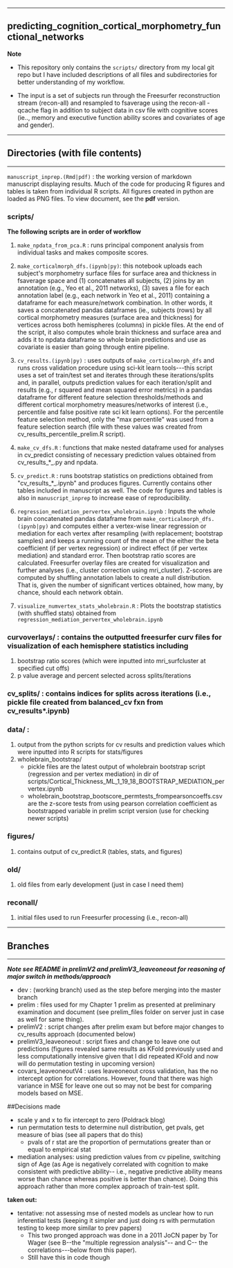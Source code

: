 -------
predicting_cognition_cortical_morphometry_functional_networks
-------

__Note__

- This repository only contains the `scripts/` directory from my local git repo but I have included descriptions of all files and subdirectories for better understanding of my workflow.

- The input is a set of subjects run through the Freesurfer reconstruction stream (recon-all) and resampled to fsaverage using the recon-all -qcache flag in addition to subject data in csv file with cognitive scores (ie.., memory and executive function ability scores and covariates of age and gender).

__________

## Directories (with file contents)
__________

`manuscript_inprep.(Rmd|pdf)` : the working version of markdown manuscript displaying results. Much of the code for producing R figures and tables is taken from individual R scripts. All figures created in python are loaded as PNG files.
To view document, see the __pdf__ version.


### scripts/

__The following scripts are in order of workflow__
1. `make_npdata_from_pca.R` : runs principal component analysis from individual tasks and makes composite scores.

2. `make_corticalmorph_dfs.(ipynb|py)`: this notebook uploads each subject's morphometry surface files for surface area and thickness in fsaverage space and (1) concatenates all subjects, (2) joins by an annotation (e.g., Yeo et al., 2011 networks), (3) saves a file for each annotation label (e.g., each network in Yeo et al., 2011) containing a dataframe for each measure/network combination. In other
words, it saves a concatenated pandas dataframes (ie., subjects (rows) by all cortical morphometry
measures (surface area and thickness) for vertices across both hemispheres (columns) in pickle files. At the end of the script, it also computes whole brain thickness and surface area and adds it to
npdata dataframe so whole brain predictions and use as covariate is easier than going through entire
pipeline.

3. `cv_results.(ipynb|py)` :  uses outputs of `make_corticalmorph_dfs` and runs cross validation
procedure
using sci-kit learn tools---this script uses a set of train/test set and iterates through these
iterations/splits and, in parallel, outputs prediction values for each iteration/split and results
(e.g., r squared and mean squared error metrics) in a pandas dataframe for different feature
selection
thresholds/methods and different cortical morphometry measures/networks of interest (i.e., percentile
and false positive rate sci kit learn options). For the percentile feature selection method, only the
"max percentile" was used from a feature selection search (file with these values was created from
cv_results_percentile_prelim.R script). 

4. `make_cv_dfs.R` : functions that make nested dataframe used for analyses in cv_predict consisting of necessary
prediction values obtained from cv_results_*_.py and npdata.

5. `cv_predict.R` : runs bootstrap statistics on predictions obtained from "cv_results_*_.ipynb" and
produces figures. Currently contains other tables included in manuscript as well. The code for figures and tables is also in `manuscript_inprep` to increase ease of reproducibility.

6. `regression_mediation_pervertex_wholebrain.ipynb` : Inputs the whole brain
concatenated pandas dataframe from `make_corticalmorph_dfs.(ipynb|py)` and computes either a vertex-wise linear regression
or mediation for each vertex after resampling (with replacement; bootstrap samples) and keeps a
running count of the mean of the either the beta coefficient (if per vertex regression) or indirect
effect (if per vertex mediation) and standard error. Then bootstrap ratio scores are calculated.
Freesurfer overlay files are created for visualization and further analyses (i.e., cluster correction
using mri_cluster). Z-scores are computed by shuffling annotation labels to create a null
distribution. That is, given the number of significant vertices obtained, how many, by chance, should
each network obtain.

7. `visualize_numvertex_stats_wholebrain.R` : Plots the bootstrap statistics (with
shuffled stats) obtained from `regression_mediation_pervertex_wholebrain.ipynb`

### curvoverlays/ : contains the outputted freesurfer curv files for visualization of each hemisphere statistics including
  1. bootstrap ratio scores (which were inputted into mri_surfcluster at specified cut offs)
  2. p value average and percent selected across splits/iterations
### cv_splits/ : contains indices for splits across iterations (i.e., pickle file created from balanced_cv fxn from cv_results*.ipynb)

### data/ :
1. output from the python scripts for cv results and prediction values which were inputted into R
scripts for stats/figures
2. wholebrain_bootstrap/
    - pickle files are the latest output of wholebrain bootstrap script (regression and per vertex mediation) in  dir of scripts/Cortical_Thickness_ML_1_19_18_BOOTSTRAP_MEDIATION_pervertex.ipynb
    - wholebrain_bootstrap_bootscore_permtests_frompearsoncoeffs.csv are the z-score tests from using pearson correlation coefficient as bootstrapped variable in prelim script version (use for checking newer scripts)
  
### figures/ 
  1. contains output of cv_predict.R (tables, stats, and figures)

### old/
  1. old files from early development (just in case I need them)
  
### reconall/
  1. initial files used to run Freesurfer processing (i.e., recon-all)

__________
## Branches
_________

***Note see README in prelimV2 and prelimV3_leaveoneout for reasoning of major switch in methods/approach***

- dev : (working branch) used as the step before merging into the master branch 
- prelim : files used for my Chapter 1 prelim as presented at preliminary examination and document (see prelim_files folder on server just in case as well for same thing).
- prelimV2 : script changes after prelim exam but before major changes to cv_results approach (documented below)
- prelimV3_leaveoneout : script fixes and change to leave one out predictions (figures revealed same results as KFold previously used and less computationally intensive given that I did repeated KFold and now will do permutation testing in upcoming version)
- covars_leaveoneoutV4 : uses leaveoneout cross validation, has the no intercept option for correlations. However, found that there was high variance in MSE for leave one out so may not be best for comparing models based on MSE.

##Decisions made
-  scale y and x to fix intercept to zero (Poldrack blog)
-  run permutation tests to determine null distribution, get pvals, get measure of bias (see all papers that do this)
    - pvals of r stat are the proportion of permutations greater than or equal to empirical stat
- mediation analyses: using prediction values from cv pipeline, switching sign of Age (as Age is negatively correlated with cognition to make consistent with predictive ability-- i.e., negative predictive ability means worse than chance whereas positive is better than chance). Doing this approach rather than more complex approach of train-test split.

**taken out:**

-  tentative: not assessing mse of nested models as unclear how to run inferential tests (keeping it simpler and just doing rs with permutation testing to keep more similar to prev papers)
    - This two pronged approach was done in a 2011 JoCN paper by Tor Wager (see B--the "multiple regression analysis"-- and C-- the correlations---below from this paper). 
    - Still have this in code though
  





